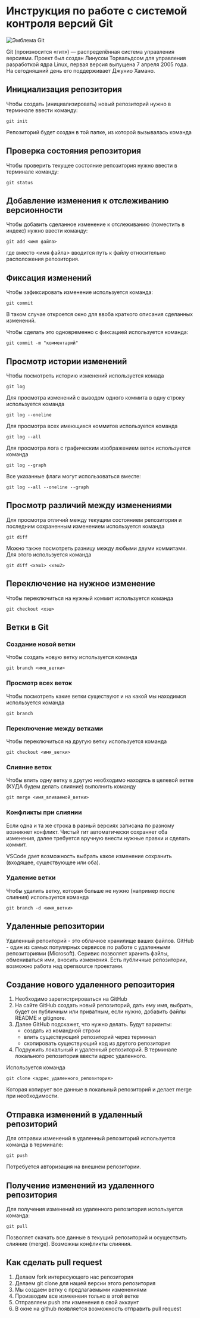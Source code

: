 # **Инструкция по работе с системой контроля версий Git**

![Эмблема Git](git.jpg)

Git (произносится «гит») — распределённая система управления версиями. Проект был создан Линусом Торвальдсом для управления разработкой ядра Linux, первая версия выпущена 7 апреля 2005 года. На сегодняшний день его поддерживает Джунио Хамано.

## Инициализация репозитория

Чтобы создать (инициализировать) новый репозиторий нужно в терминале ввести команду:

    git init

Репозиторий будет создан в той папке, из которой вызывалась команда

## Проверка состояния репозитория

Чтобы проверить текущее состояние репозитория нужно ввести в терминале команду:

    git status

## Добавление изменения к отслеживанию версионности

Чтобы добавить сделанное изменение к отслеживанию (поместить в индекс) нужно ввести команду:

    git add <имя файла>

где вместо <имя файла> вводится путь к файлу относительно расположения репозитория.

## Фиксация изменений

Чтобы зафиксировать изменение используется команда:

    git commit

В таком случае откроется окно для ввоба краткого описания сделанных изменений.

Чтобы сделать это одновременно с фиксацией используется команда:

    git commit -m "комментарий"

## Просмотр истории изменений

Чтобы посмотреть историю изменений используется комада

    git log

Для просмотра изменений с выводом одного коммита в одну строку используется команда

    git log --oneline

Для просмотра всех имеющихся коммитов используется команда

    git log --all

Для просмотра лога с графическим изображением веток используется команда

    git log --graph

Все указанные флаги могут использоваться вместе:

    git log --all --oneline --graph

## Просмотр различий между изменениями

Для просмотра отличий между текущим состоянием репозитория и последним сохраненным изменением используется команда

    git diff

Можно также посмотреть разницу между любыми двуми коммитами. Для этого используется команда

    git diff <хэш1> <хэш2>

## Переключение на нужное изменение

Чтобы переключиться на нужный коммит используется команда

    git checkout <хэш>

## Ветки в Git

### Создание новой ветки

Чтобы создать новую ветку используется команда

    git branch <имя_ветки>

### Просмотр всех веток

Чтобы посмотреть какие ветки существуют и на какой мы находимся используется команда

    git branch

### Переключение между ветками

Чтобы переключиться на другую ветку используется команда

    git checkout <имя_ветки>

### Слияние веток

Чтобы влить одну ветку в другую необходимо находясь в целевой ветке (КУДА будем делать слияние) выполнить команду

    git merge <имя_вливаемой_ветки>

### Конфликты при слиянии

Если одна и та же строка в разный версиях записана по разному возникнет конфликт.
Чистый гит автоматически сохраняет оба изменения, далее требуется вручную внести нужные правки и сделать коммит.

VSСode дает возможность выбрать какое изменение сохранить (входящее, существующее или оба).

### Удаление ветки

Чтобы удалить ветку, которая больше не нужно (например после слияния) используется команда

    git branch -d <имя_ветки>

## Удаленные репозитории

Удаленный репоиторий - это облачное хранилище ваших файлов. GitHub - один из самых популярных сервисов по работе с удаленными репозиториями (Microsoft). Серивис позволяет хранить файлы, обмениваться ими, вносить изменения. Есть публичные репозитории, возможно работа над opensource проектами. 

## Создание нового удаленного репозитория

1. Необходимо зарегистрироваться на GitHub
2. На сайте GitHub создать новый репозиторий, дать ему имя, выбрать, будет он публичным или приватным, если нужно, добавить файлы README и gitignore.
3. Далее GitHub  подскажет, что нужно делать. Будут варианты:
    + создать из командной строки
    + влить существующий репозиторий через терминал
    + скопировать существующий код из другого репозитория
4. Подружить локальный и удаленный репозиторий. В терминале локального репозитория ввести адрес удаленного.

Используется команда 

    git clone <адрес_удаленного_репозитория>

Которая копирует все данные в локальный репозиторий и делает merge при необходимости. 

## Отправка изменений в удаленный репозиторий

Для отправки изменений в удаленный репозиторий используется команда в терминале:

    git push 

Потребуется авторизация на внешнем репозитории. 

## Получение изменений из удаленного репозитория

Для получения изменений из удаленного репозитория используется команда:

    git pull 

Позволяет скачать все данные в текущий репозиторий и осуществить слияние (merge). Возможны конфликты слияния. 

## Как сделать pull request

1. Делаем fork интересующего нас репозитория
2. Делаем git clone для нашей версии этого репозитория
3. Мы создаем ветку с предлагаемыми изменениями
4. Производим все измеенеия только в этой ветке
5. Отправляем push эти изменения в свой аккаунт
6. В окне на github появляется возможность отправить pull request
